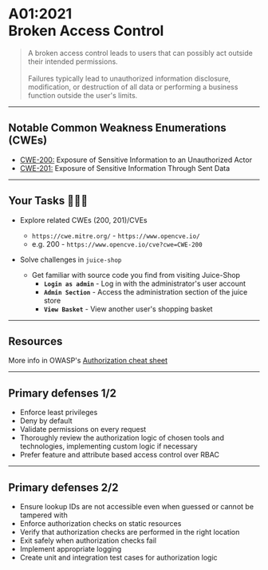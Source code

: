 # A01:2021<br>Broken Access Control

>A broken access control leads to users that can possibly act outside their
intended permissions.<br><br>Failures typically lead to unauthorized information
disclosure, modification, or destruction of all data or performing a business
function outside the user's limits.

---

## Notable Common Weakness Enumerations (CWEs)

- [CWE-200:](https://cwe.mitre.org/data/definitions/200.html) Exposure of
Sensitive Information to an Unauthorized Actor
- [CWE-201:](https://cwe.mitre.org/data/definitions/201.html) Exposure of
Sensitive Information Through Sent Data

---

## Your Tasks 🧑🏻‍💻

- Explore related CWEs (200, 201)/CVEs
  - `https://cwe.mitre.org/` - `https://www.opencve.io/` <!-- .element: style="font-size:0.8em"-->
  - e.g. 200 - `https://www.opencve.io/cve?cwe=CWE-200` <!-- .element: style="font-size:0.8em"-->

- Solve challenges in `juice-shop`
  - Get familiar with source code you find from visiting Juice-Shop
    - **`Login as admin`** - Log in with the administrator's user account <!-- .element: style="font-size:0.8em"-->
    - **`Admin Section`** - Access the administration section of the juice store <!-- .element: style="font-size:0.8em"-->
    - **`View Basket`** - View another user's shopping basket <!-- .element: style="font-size:0.8em"-->
  
---

## Resources

More info in OWASP's [Authorization cheat sheet](https://cheatsheetseries.owasp.org/cheatsheets/Authorization_Cheat_Sheet.html)

---

## Primary defenses 1/2

- Enforce least privileges
- Deny by default
- Validate permissions on every request
- Thoroughly review the authorization logic of chosen tools and technologies,
implementing custom logic if necessary
- Prefer feature and attribute based access control over RBAC

---

## Primary defenses 2/2

- Ensure lookup IDs are not accessible even when guessed or cannot
be tampered with
- Enforce authorization checks on static resources
- Verify that authorization checks are performed in the right location
- Exit safely when authorization checks fail
- Implement appropriate logging
- Create unit and integration test cases for authorization logic
